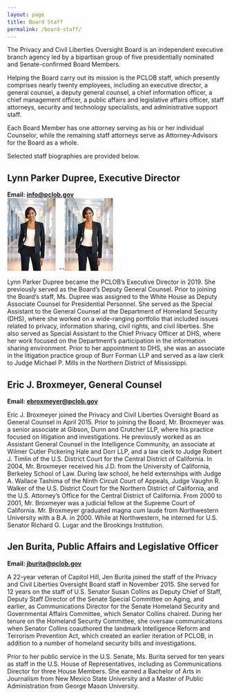 ```yaml
---
layout: page
title: Board Staff
permalink: /board-staff/
---
```

The Privacy and Civil Liberties Oversight Board is an independent executive branch agency led by a bipartisan group of five presidentially nominated and Senate-confirmed Board Members.

Helping the Board carry out its mission is the PCLOB staff, which presently comprises nearly twenty employees, including an executive director, a general counsel, a deputy general counsel, a chief information officer, a chief management officer, a public affairs and legislative affairs officer, staff attorneys, security and technology specialists, and administrative support staff.

Each Board Member has one attorney serving as his or her individual Counselor, while the remaining staff attorneys serve as Attorney-Advisors for the Board as a whole.

Selected staff biographies are provided below.


## Lynn Parker Dupree, Executive Director
**Email: info@pclob.gov**  
<img src="/assets/img/board/Lynn-ED.jpg"
     alt="Lynn-ED.jpg icon"
     style="float: left; margin-right: 8px;" />
--![Lynn](/assets/img/board/Lynn-ED.jpg)

Lynn Parker Dupree became the PCLOB’s Executive Director in 2019. She previously served as the Board’s Deputy General Counsel. Prior to joining the Board’s staff, Ms. Dupree was assigned to the White House as Deputy Associate Counsel for Presidential Personnel.  She served as the Special Assistant to the General Counsel at the Department of Homeland Security (DHS), where she worked on a wide-ranging portfolio that included issues related to privacy, information sharing, civil rights, and civil liberties.  She also served as Special Assistant to the Chief Privacy Officer at DHS, where her work focused on the Department’s participation in the information sharing environment.  Prior to her appointment to DHS, she was an associate in the litigation practice group of Burr Forman LLP and served as a law clerk to Judge Michael P. Mills in the Northern District of Mississippi.

## Eric J. Broxmeyer, General Counsel
**Email: ebroxmeyer@pclob.gov**

Eric J. Broxmeyer joined the Privacy and Civil Liberties Oversight Board as General Counsel in April 2015. Prior to joining the Board, Mr. Broxmeyer was a senior associate at Gibson, Dunn and Crutcher LLP, where his practice focused on litigation and investigations. He previously worked as an Assistant General Counsel in the Intelligence Community, an associate at Wilmer Cutler Pickering Hale and Dorr LLP, and a law clerk to Judge Robert J. Timlin of the U.S. District Court for the Central District of California. In 2004, Mr. Broxmeyer received his J.D. from the University of California, Berkeley School of Law. During law school, he held externships with Judge A. Wallace Tashima of the Ninth Circuit Court of Appeals, Judge Vaughn R. Walker of the U.S. District Court for the Northern District of California, and the U.S. Attorney’s Office for the Central District of California. From 2000 to 2001, Mr. Broxmeyer was a judicial fellow at the Supreme Court of California. Mr. Broxmeyer graduated magna cum laude from Northwestern University with a B.A. in 2000. While at Northwestern, he interned for U.S. Senator Richard G. Lugar and the Brookings Institution.

## Jen Burita, Public Affairs and Legislative Officer
**Email: jburita@pclob.gov**

A 22-year veteran of Capitol Hill, Jen Burita joined the staff of the Privacy and Civil Liberties Oversight Board staff in November 2015. She served for 12 years on the staff of U.S. Senator Susan Collins as Deputy Chief of Staff, Deputy Staff Director of the Senate Special Committee on Aging, and earlier, as Communications Director for the Senate Homeland Security and Governmental Affairs Committee, which Senator Collins chaired. During her tenure on the Homeland Security Committee, she oversaw communications when Senator Collins coauthored the landmark Intelligence Reform and Terrorism Prevention Act, which created an earlier iteration of PCLOB, in addition to a number of homeland security bills and investigations.

Prior to her public service in the U.S. Senate, Ms. Burita served for ten years as staff in the U.S. House of Representatives, including as Communications Director for three House Members. She earned a Bachelor of Arts in Journalism from New Mexico State University and a Master of Public Administration from George Mason University.



